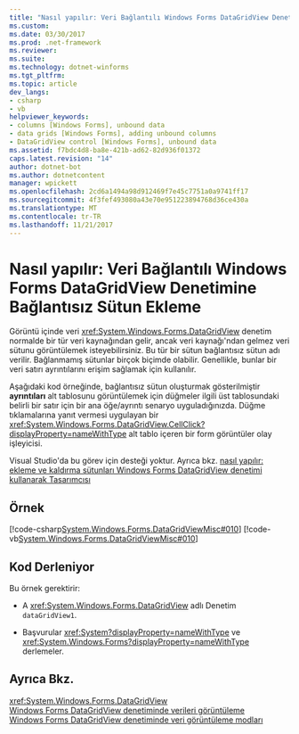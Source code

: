 ```yaml
---
title: "Nasıl yapılır: Veri Bağlantılı Windows Forms DataGridView Denetimine Bağlantısız Sütun Ekleme"
ms.custom: 
ms.date: 03/30/2017
ms.prod: .net-framework
ms.reviewer: 
ms.suite: 
ms.technology: dotnet-winforms
ms.tgt_pltfrm: 
ms.topic: article
dev_langs:
- csharp
- vb
helpviewer_keywords:
- columns [Windows Forms], unbound data
- data grids [Windows Forms], adding unbound columns
- DataGridView control [Windows Forms], unbound data
ms.assetid: f7bdc4d8-ba8e-421b-ad62-82d936f01372
caps.latest.revision: "14"
author: dotnet-bot
ms.author: dotnetcontent
manager: wpickett
ms.openlocfilehash: 2cd6a1494a98d912469f7e45c7751a0a9741ff17
ms.sourcegitcommit: 4f3fef493080a43e70e951223894768d36ce430a
ms.translationtype: MT
ms.contentlocale: tr-TR
ms.lasthandoff: 11/21/2017
---
```

# <a name="how-to-add-an-unbound-column-to-a-data-bound-windows-forms-datagridview-control"></a>Nasıl yapılır: Veri Bağlantılı Windows Forms DataGridView Denetimine Bağlantısız Sütun Ekleme
Görüntü içinde veri <xref:System.Windows.Forms.DataGridView> denetim normalde bir tür veri kaynağından gelir, ancak veri kaynağı'ndan gelmez veri sütunu görüntülemek isteyebilirsiniz. Bu tür bir sütun bağlantısız sütun adı verilir. Bağlanmamış sütunlar birçok biçimde olabilir. Genellikle, bunlar bir veri satırı ayrıntılarını erişim sağlamak için kullanılır.  
  
 Aşağıdaki kod örneğinde, bağlantısız sütun oluşturmak gösterilmiştir **ayrıntıları** alt tablosunu görüntülemek için düğmeler ilgili üst tablosundaki belirli bir satır için bir ana öğe/ayrıntı senaryo uyguladığınızda. Düğme tıklamalarına yanıt vermesi uygulayan bir <xref:System.Windows.Forms.DataGridView.CellClick?displayProperty=nameWithType> alt tablo içeren bir form görüntüler olay işleyicisi.  
  
 Visual Studio'da bu görev için desteği yoktur.  Ayrıca bkz. [nasıl yapılır: ekleme ve kaldırma sütunları Windows Forms DataGridView denetimi kullanarak Tasarımcısı](http://msdn.microsoft.com/library/dyyesckz\(v=vs.110\))  
  
## <a name="example"></a>Örnek  
 [!code-csharp[System.Windows.Forms.DataGridViewMisc#010](../../../../samples/snippets/csharp/VS_Snippets_Winforms/System.Windows.Forms.DataGridViewMisc/CS/datagridviewmisc.cs#010)]
 [!code-vb[System.Windows.Forms.DataGridViewMisc#010](../../../../samples/snippets/visualbasic/VS_Snippets_Winforms/System.Windows.Forms.DataGridViewMisc/VB/datagridviewmisc.vb#010)]  
  
## <a name="compiling-the-code"></a>Kod Derleniyor  
 Bu örnek gerektirir:  
  
-   A <xref:System.Windows.Forms.DataGridView> adlı Denetim `dataGridView1`.  
  
-   Başvurular <xref:System?displayProperty=nameWithType> ve <xref:System.Windows.Forms?displayProperty=nameWithType> derlemeler.  
  
## <a name="see-also"></a>Ayrıca Bkz.  
 <xref:System.Windows.Forms.DataGridView>  
 [Windows Forms DataGridView denetiminde verileri görüntüleme](../../../../docs/framework/winforms/controls/displaying-data-in-the-windows-forms-datagridview-control.md)  
 [Windows Forms DataGridView denetiminde veri görüntüleme modları](../../../../docs/framework/winforms/controls/data-display-modes-in-the-windows-forms-datagridview-control.md)

